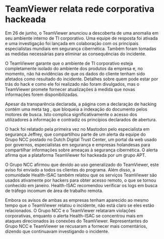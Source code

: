 # TeamViewer relata rede corporativa hackeada

Em 26 de junho, o TeamViewer anunciou a descoberta de uma anomalia em seu ambiente interno de TI corporativo. Uma equipe de resposta foi ativada e uma investigação foi lançada em colaboração com os principais especialistas mundiais em segurança cibernética. Também foram tomadas as medidas necessárias para eliminar as consequências do incidente.

O TeamViewer garante que o ambiente de TI corporativo esteja completamente isolado do ambiente dos produtos da empresa e, no momento, não há evidências de que os dados do cliente tenham sido afetados como resultado do incidente. Detalhes sobre quem pode estar por trás do hack e como ele foi realizado não foram divulgados, mas o TeamViewer promete fornecer atualizações à medida que novas informações forem disponibilizadas.

Apesar da transparência declarada, a página com a declaração de hacking contém uma meta tag <meta name="robots" content="noindex">, que bloqueia a indexação do documento pelos motores de busca. Isto complica significativamente o acesso dos utilizadores à informação e contradiz os princípios declarados de abertura.

O hack foi relatado pela primeira vez no Mastodon pelo especialista em segurança Jeffrey, que compartilhou parte de um alerta da equipe do Grupo NCC postado no Dutch Digital Trust Center, um portal da web usado por governos, especialistas em segurança e empresas holandesas para compartilhar informações sobre ameaças à segurança cibernética. O alerta afirma que a plataforma TeamViewer foi hackeada por um grupo APT.

O Grupo NCC afirmou que devido ao uso generalizado do TeamViewer, este aviso foi enviado a todos os clientes do programa. Além disso, a comunidade Health-ISAC também relatou que os serviços TeamViewer são usados ​​ativamente por hackers para obter acesso remoto, o que se tornou conhecido em janeiro. Health-ISAC recomendou verificar os logs em busca de tráfego incomum de área de trabalho remota.

Embora os avisos de ambas as empresas tenham aparecido ao mesmo tempo que o TeamViewer relatou o incidente, não está claro se eles estão relacionados. O Grupo NCC e o TeamViewer relataram violações corporativas, enquanto o alerta Health-ISAC se concentrou mais em ataques direcionados às conexões do TeamViewer. Representantes do Grupo NCC e TeamViewer se recusaram a fornecer mais comentários, dizendo que continuavam investigando o incidente.
